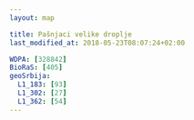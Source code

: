 ```yaml
---
layout: map

title: Pašnjaci velike droplje
last_modified_at: 2018-05-23T08:07:24+02:00

WDPA: [328842]
BioRaS: [405]
geoSrbija:
  L1_183: [93]
  L1_302: [27]
  L1_362: [54]
---
```

